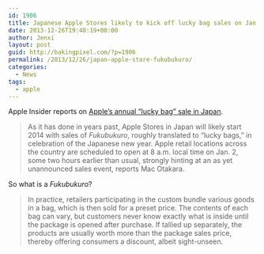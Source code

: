 ```yaml
---
id: 1906
title: Japanese Apple Stores likely to kick off lucky bag sales on Jan 2
date: 2013-12-26T19:40:19+00:00
author: Jenxi
layout: post
guid: http://bakingpixel.com/?p=1906
permalink: /2013/12/26/japan-apple-store-fukubukuro/
categories:
  - News
tags:
  - apple
---
```

Apple Insider reports on [Apple’s annual “lucky bag” sale in Japan](http://appleinsider.com/articles/13/12/24/briefly-japanese-apple-stores-likely-to-kick-off-lucky-bag-sales-on-jan-2).

> As it has done in years past, Apple Stores in Japan will likely start 2014 with sales of _Fukubukuro_, roughly translated to &#8220;lucky bags,&#8221; in celebration of the Japanese new year. Apple retail locations across the country are scheduled to open at 8 a.m. local time on Jan. 2, some two hours earlier than usual, strongly hinting at an as yet unannounced sales event, reports Mac Otakara. 

So what is a _Fukubukuro_?

> In practice, retailers participating in the custom bundle various goods in a bag, which is then sold for a preset price. The contents of each bag can vary, but customers never know exactly what is inside until the package is opened after purchase. If tallied up separately, the products are usually worth more than the package sales price, thereby offering consumers a discount, albeit sight-unseen.
